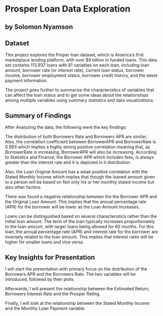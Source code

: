 # Prosper Loan Data Exploration
## by Solomon Nyamson


## Dataset

 This project explores the Proper loan dataset, which is America’s first marketplace lending platform, with over $9 billion in funded loans. This data set contains 113,937 loans with 81 variables on each loan, including loan amount, borrower rate (or interest rate), current loan status, borrower income, borrower employment status, borrower credit history, and the latest payment information.

The project goes further to summarize the characteristics of variables that can affect the loan status and to get some ideas about the relationships among multiple variables using summary statistics and data visualizations.


## Summary of Findings

 After Analyzing the data, the following were the key findings:

 The distribution of both Borrowers Rate and Borrowers APR are similar, Also, the correlation coefficient between BorrowerAPR and BorrowerRate is 0.993 which implies a highly strong positive correlation meaning that, as BorrowerRate is increasing, BorrowerAPR will also be increasing. According to Statistics and Finance, the Borrower APR which includes fees, is always greater than the interest rate and it is depicted in it distribution.

  Also, the Loan Original Amount has a weak positive correlation with the Stated Monthly Income which implies that though the loaned amount given to a person will be based on Not only his or her monthly stated income but also other factors.

  There was found a negative relationship between the the Borrower APR and the Original Loan Amount. This implies that the annual percentage rate (APR) for the borrower will be lower as the Loan Amount Increases.

 Loans can be distinguished based on several characteristics rather than the initial loan amount. The term of the loan typically increases proportionately to the loan amount, with larger loans being allowed for 60 months. For this loan, the annual percentage rate (APR) and interest rate for the borrower are inversely related to the loan amount. This implies that interest rates will be higher for smaller loans and vice versa.


## Key Insights for Presentation

I will start the presentation with primary focus on the distribution of the Borrowers APR and the Borrowers Rate. The two variables will be introduced, followed by their plots.

Afterwards, I will present the relationship between the Estimated Return, Borrowers Interest Rate and the Prosper Rating.

Finally, I will look at the relationship between the Stated Monthly Income and the Monthly Loan Payment variable.